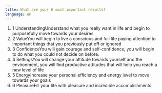 ```yaml
---
title: What are your 6 most important results?
language: en
---
```


<ol>
   <li><span>1 Understanding</span>Understand what you really want in life and begin to purposefully move towards your desires</li>
   <li><span>2 Value</span>You will begin to live a conscious and full life paying attention to important things that you previously put off or ignored</li>
   <li><span>3 Confidence</span>You will gain courage and self-confidence, you will begin to do what you could not decide on before.</li>
   <li><span>4 Settings</span>You will change your attitude towards yourself and the environment, you will find productive attitudes that will help you reach a new level of life</li>
   <li><span>5 Energy</span>Increase your personal efficiency and energy level to move towards your goals</li>
   <li><span>6 Pleasure</span>Fill your life with pleasure and incredible accomplishments</li>
</ol>
